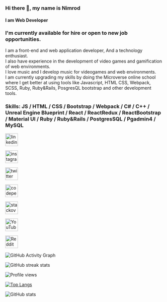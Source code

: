 ### Hi there 👋, my name is Nimrod
#### I am Web Developer 

### I'm currently available for hire or open to new job opportunities.

<p> I am a front-end and web application developer, And a technology enthusiast.<br>
I also have experience in the development of video games and gamification of web environments.<br>
I love music and I develop music for videogames and web environments.
<br>
I am currently upgrading my skills by doing the Microverse online school where I get better at using tools like Javascript, HTML CSS, Webpack, SCSS, Ruby, Ruby&Rails, PosgresQL bootstrap and other development tools.</p>

### Skills: JS / HTML / CSS / Bootstrap / Webpack / C# / C++ / Unreal Engine Blueprint / React / ReactRedux / ReactBootstrap / Material UI / Ruby / Ruby&Rails / PostgresSQL / Pgadmin4 / MySQL



[<img src='https://cdn.jsdelivr.net/npm/simple-icons@3.0.1/icons/linkedin.svg' alt='linkedin' height='40'>](https://www.linkedin.com/in/nimrod-acosta/) 

[<img src='https://cdn.jsdelivr.net/npm/simple-icons@3.0.1/icons/instagram.svg' alt='instagram' height='40'>](https://www.instagram.com/nimplay.site//)  

[<img src='https://cdn.jsdelivr.net/npm/simple-icons@3.0.1/icons/twitter.svg' alt='twitter' height='40'>](https://twitter.com/NimrodAcosta) 

[<img src='https://cdn.jsdelivr.net/npm/simple-icons@3.0.1/icons/codepen.svg' alt='codepen' height='40'>](https://codepen.io/nimrod-acosta)  

[<img src='https://cdn.jsdelivr.net/npm/simple-icons@3.0.1/icons/stackoverflow.svg' alt='stackoverflow' height='40'>](https://stackoverflow.com/users/19497612/nimrod-acosta)  

[<img src='https://cdn.jsdelivr.net/npm/simple-icons@3.0.1/icons/youtube.svg' alt='YouTube' height='40'>](https://www.youtube.com/channel/UCxOatrdUyyZiK5kOv7hUeHQ)  

[<img src='https://cdn.jsdelivr.net/npm/simple-icons@3.0.1/icons/reddit.svg' alt='Reddit' height='40'>](https://www.reddit.com/user/nimplay)  

![GitHub Activity Graph](https://activity-graph.herokuapp.com/graph?username=nimplay)  

![GitHub streak stats](https://github-readme-streak-stats.herokuapp.com/?user=nimplay)  

![Profile views](https://gpvc.arturio.dev/nimplay)  


[![Top Langs](https://github-readme-stats.vercel.app/api/top-langs/?username=nimplay)](https://github.com/anuraghazra/github-readme-stats)

![GitHub stats](https://github-readme-stats.vercel.app/api?username=nimplay&show_icons=true&count_private=true)  
